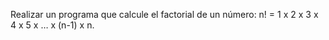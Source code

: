 Realizar un programa que calcule el factorial de un número:
n! = 1 x 2 x 3 x 4 x 5 x … x (n-1) x n.
